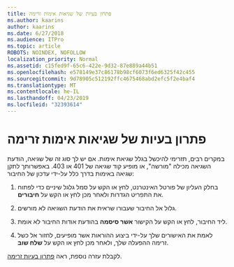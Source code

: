```yaml
---
title: פתרון בעיות של שגיאות אימות זרימה
ms.author: kaarins
author: kaarins
ms.date: 6/27/2018
ms.audience: ITPro
ms.topic: article
ROBOTS: NOINDEX, NOFOLLOW
localization_priority: Normal
ms.assetid: c15fed9f-65c6-422e-9d32-87e889a44b51
ms.openlocfilehash: e578149e37c86178b98cf6073f6ed6325f42c455
ms.sourcegitcommit: 9d78905c512192ffc4675468abd2efc5f2e4baf4
ms.translationtype: MT
ms.contentlocale: he-IL
ms.lasthandoff: 04/23/2019
ms.locfileid: "32393614"
---
```

# <a name="troubleshoot-flow-authentication-errors"></a>פתרון בעיות של שגיאות אימות זרימה

במקרים רבים, תזרימי להיכשל בגלל שגיאת אימות. אם יש לך סוג זה של שגיאה, הודעת השגיאה מכילה "מורשה", או מופיע קוד שגיאה של 401 או 403. באפשרותך לתקן שגיאה באימות בדרך כלל על-ידי עדכון של החיבור:
  
1. בחלק העליון של פורטל האינטרנט, לחץ או הקש על סמל גלגל שיניים כדי לפתוח את התפריט הגדרות ולאחר מכן לחץ או הקש על **חיבורים**.
    
2. גלול אל החיבור שעבורו שראית את הודעת השגיאה לא מורשים.
    
3. ליד החיבור, לחץ או הקש על הקישור **אשר סיסמה** בהודעת אודות החיבור לא אומת. 
    
4. לאמת את האישורים שלך על-ידי ביצוע ההוראות אשר מופיעים, לחזור אל כשל זרימה ההפעלה שלך, ולאחר מכן לחץ או הקש על **שלח שוב**.
    
לקבלת עזרה נוספת, ראה [פתרון בעיות זרימה](https://go.microsoft.com/fwlink/?linkid=872110).
  

